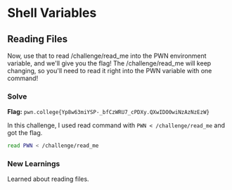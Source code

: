 # Shell Variables

## Reading Files
Now, use that to read /challenge/read_me into the PWN environment variable, and we'll give you the flag! The /challenge/read_me will keep changing, so you'll need to read it right into the PWN variable with one command!

### Solve
**Flag:** `pwn.college{Yp8w63miYSP-_bfCzWRU7_cPDXy.QXwIDO0wiNzAzNzEzW}`

In this challenge, I used read command with ```PWN < /challenge/read_me``` and got the flag.

```bash
read PWN < /challenge/read_me
```

### New Learnings
Learned about reading files.
